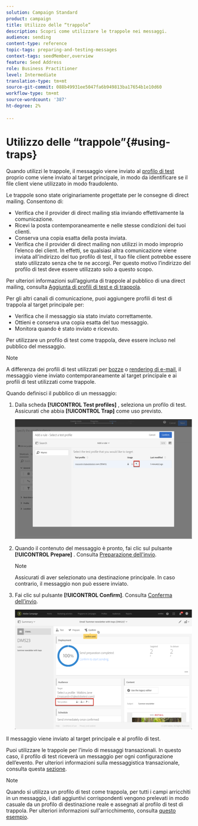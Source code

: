 ```yaml
---
solution: Campaign Standard
product: campaign
title: Utilizzo delle “trappole”
description: Scopri come utilizzare le trappole nei messaggi.
audience: sending
content-type: reference
topic-tags: preparing-and-testing-messages
context-tags: seedMember,overview
feature: Seed Address
role: Business Practitioner
level: Intermediate
translation-type: tm+mt
source-git-commit: 088b49931ee5047fa6b949813ba17654b1e10d60
workflow-type: tm+mt
source-wordcount: '387'
ht-degree: 2%

---
```



# Utilizzo delle “trappole”{#using-traps}

Quando utilizzi le trappole, il messaggio viene inviato al [profilo di test](../../audiences/using/managing-test-profiles.md) proprio come viene inviato al target principale, in modo da identificare se il file client viene utilizzato in modo fraudolento.

Le trappole sono state originariamente progettate per le consegne di direct mailing. Consentono di:

* Verifica che il provider di direct mailing stia inviando effettivamente la comunicazione.
* Ricevi la posta contemporaneamente e nelle stesse condizioni dei tuoi clienti.
* Conserva una copia esatta della posta inviata.
* Verifica che il provider di direct mailing non utilizzi in modo improprio l’elenco dei client. In effetti, se qualsiasi altra comunicazione viene inviata all&#39;indirizzo del tuo profilo di test, il tuo file client potrebbe essere stato utilizzato senza che te ne accorgi. Per questo motivo l’indirizzo del profilo di test deve essere utilizzato solo a questo scopo.

Per ulteriori informazioni sull’aggiunta di trappole al pubblico di una direct mailing, consulta [Aggiunta di profili di test e di trappola](../../channels/using/defining-the-direct-mail-audience.md#adding-test-and-trap-profiles).

Per gli altri canali di comunicazione, puoi aggiungere profili di test di trappola al target principale per:

* Verifica che il messaggio sia stato inviato correttamente.
* Ottieni e conserva una copia esatta del tuo messaggio.
* Monitora quando è stato inviato e ricevuto.

Per utilizzare un profilo di test come trappola, deve essere incluso nel pubblico del messaggio.

>[!NOTE]
>
>A differenza dei profili di test utilizzati per [bozze](../../sending/using/sending-proofs.md) o [rendering di e-mail](../../sending/using/email-rendering.md), il messaggio viene inviato contemporaneamente al target principale e ai profili di test utilizzati come trappole.

Quando definisci il pubblico di un messaggio:

1. Dalla scheda **[!UICONTROL Test profiles]** , seleziona un profilo di test. Assicurati che abbia **[!UICONTROL Trap]** come uso previsto.

   ![](assets/trap_select.png)

1. Quando il contenuto del messaggio è pronto, fai clic sul pulsante **[!UICONTROL Prepare]** . Consulta [Preparazione dell&#39;invio](../../sending/using/preparing-the-send.md).
   >[!NOTE]
   >
   >Assicurati di aver selezionato una destinazione principale. In caso contrario, il messaggio non può essere inviato.

1. Fai clic sul pulsante **[!UICONTROL Confirm]**. Consulta [Conferma dell’invio](../../sending/using/confirming-the-send.md).

   ![](assets/trap_confirm.png)

Il messaggio viene inviato al target principale e al profilo di test.

Puoi utilizzare le trappole per l’invio di messaggi transazionali. In questo caso, il profilo di test riceverà un messaggio per ogni configurazione dell’evento. Per ulteriori informazioni sulla messaggistica transazionale, consulta questa [sezione](../../channels/using/getting-started-with-transactional-msg.md).

>[!NOTE]
>
>Quando si utilizza un profilo di test come trappola, per tutti i campi arricchiti in un messaggio, i dati aggiuntivi corrispondenti vengono prelevati in modo casuale da un profilo di destinazione reale e assegnati al profilo di test di trappola. Per ulteriori informazioni sull&#39;arricchimento, consulta [questo esempio](../../automating/using/enriching-profile-data-file.md).
